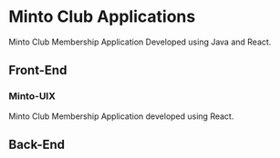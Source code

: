 # Minto Club Applications
Minto Club Membership Application Developed using Java and React.

## Front-End
### Minto-UIX
Minto Club Membership Application developed using React.

## Back-End
